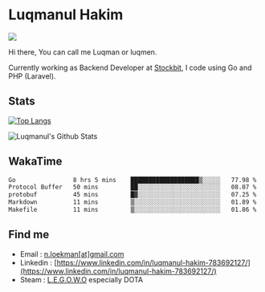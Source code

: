 
# Luqmanul Hakim

![](https://komarev.com/ghpvc/?username=luqman-v1)

Hi there, You can call me Luqman or luqmen.

Currently working as Backend Developer at [Stockbit](https://stockbit.com/), I code using Go and PHP (Laravel).
## Stats

[![Top Langs](https://github-readme-stats.vercel.app/api/top-langs/?username=luqman-v1&layout=compact)](https://github.com/anuraghazra/github-readme-stats)

![Luqmanul's Github Stats](https://github-readme-stats.vercel.app/api?username=luqman-v1&show_icons=true)


## WakaTime 

<!--START_SECTION:waka-->

```txt
Go                8 hrs 5 mins    ███████████████████▒░░░░░   77.98 %
Protocol Buffer   50 mins         ██░░░░░░░░░░░░░░░░░░░░░░░   08.07 %
protobuf          45 mins         █▓░░░░░░░░░░░░░░░░░░░░░░░   07.25 %
Markdown          11 mins         ▒░░░░░░░░░░░░░░░░░░░░░░░░   01.89 %
Makefile          11 mins         ▒░░░░░░░░░░░░░░░░░░░░░░░░   01.86 %
```

<!--END_SECTION:waka-->


## Find me 

- Email : [n.loekman[at]gmail.com](mailto:n.loekman@gmail.com)
- Linkedin : [https://www.linkedin.com/in/luqmanul-hakim-783692127/](https://www.linkedin.com/in/luqmanul-hakim-783692127/)
- Steam : [L.E.G.O.W.O](https://steamcommunity.com/id/fuukmans) especially DOTA


